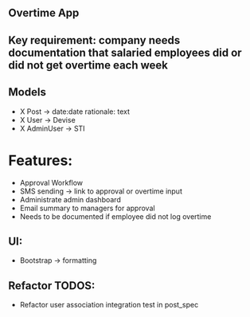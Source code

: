 ## Overtime App

## Key requirement: company needs documentation that salaried employees did or did not get overtime each week

## Models
- X Post -> date:date rationale: text
- X User -> Devise
- X AdminUser -> STI


# Features:
- Approval Workflow
- SMS sending -> link to approval or overtime input
- Administrate admin dashboard
- Email summary to managers for approval
- Needs to be documented if employee did not log overtime

## UI:
- Bootstrap -> formatting

## Refactor TODOS:
- Refactor user association integration test in post_spec